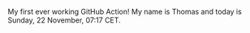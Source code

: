My first ever working GitHub Action!
My name is Thomas and today is Sunday, 22 November, 07:17 CET. 
